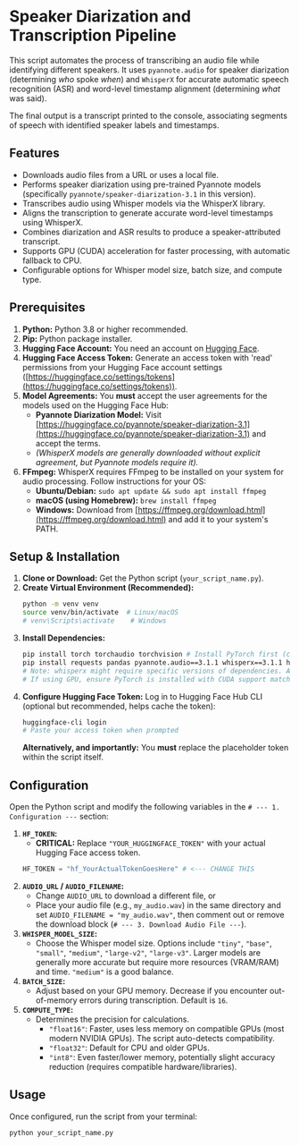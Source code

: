 # Speaker Diarization and Transcription Pipeline

This script automates the process of transcribing an audio file while identifying different speakers. It uses `pyannote.audio` for speaker diarization (determining *who* spoke *when*) and `WhisperX` for accurate automatic speech recognition (ASR) and word-level timestamp alignment (determining *what* was said).

The final output is a transcript printed to the console, associating segments of speech with identified speaker labels and timestamps.

## Features

* Downloads audio files from a URL or uses a local file.
* Performs speaker diarization using pre-trained Pyannote models (specifically `pyannote/speaker-diarization-3.1` in this version).
* Transcribes audio using Whisper models via the WhisperX library.
* Aligns the transcription to generate accurate word-level timestamps using WhisperX.
* Combines diarization and ASR results to produce a speaker-attributed transcript.
* Supports GPU (CUDA) acceleration for faster processing, with automatic fallback to CPU.
* Configurable options for Whisper model size, batch size, and compute type.

## Prerequisites

1.  **Python:** Python 3.8 or higher recommended.
2.  **Pip:** Python package installer.
3.  **Hugging Face Account:** You need an account on [Hugging Face](https://huggingface.co/).
4.  **Hugging Face Access Token:** Generate an access token with 'read' permissions from your Hugging Face account settings ([https://huggingface.co/settings/tokens](https://huggingface.co/settings/tokens)).
5.  **Model Agreements:** You **must** accept the user agreements for the models used on the Hugging Face Hub:
    * **Pyannote Diarization Model:** Visit [https://huggingface.co/pyannote/speaker-diarization-3.1](https://huggingface.co/pyannote/speaker-diarization-3.1) and accept the terms.
    * *(WhisperX models are generally downloaded without explicit agreement, but Pyannote models require it).*
6.  **FFmpeg:** WhisperX requires FFmpeg to be installed on your system for audio processing. Follow instructions for your OS:
    * **Ubuntu/Debian:** `sudo apt update && sudo apt install ffmpeg`
    * **macOS (using Homebrew):** `brew install ffmpeg`
    * **Windows:** Download from [https://ffmpeg.org/download.html](https://ffmpeg.org/download.html) and add it to your system's PATH.

## Setup & Installation

1.  **Clone or Download:** Get the Python script (`your_script_name.py`).
2.  **Create Virtual Environment (Recommended):**
    ```bash
    python -m venv venv
    source venv/bin/activate  # Linux/macOS
    # venv\Scripts\activate    # Windows
    ```
3.  **Install Dependencies:**
    ```bash
    pip install torch torchaudio torchvision # Install PyTorch first (check [https://pytorch.org/](https://pytorch.org/) for specific CUDA versions if needed)
    pip install requests pandas pyannote.audio==3.1.1 whisperx==3.1.1 huggingface_hub
    # Note: whisperx might require specific versions of dependencies. Adjust if needed.
    # If using GPU, ensure PyTorch is installed with CUDA support matching your driver.
    ```
4.  **Configure Hugging Face Token:** Log in to Hugging Face Hub CLI (optional but recommended, helps cache the token):
    ```bash
    huggingface-cli login
    # Paste your access token when prompted
    ```
    **Alternatively, and importantly:** You **must** replace the placeholder token within the script itself.

## Configuration

Open the Python script and modify the following variables in the `# --- 1. Configuration ---` section:

1.  **`HF_TOKEN`:**
    * **CRITICAL:** Replace `"YOUR_HUGGINGFACE_TOKEN"` with your actual Hugging Face access token.
    ```python
    HF_TOKEN = "hf_YourActualTokenGoesHere" # <--- CHANGE THIS
    ```
2.  **`AUDIO_URL` / `AUDIO_FILENAME`:**
    * Change `AUDIO_URL` to download a different file, or
    * Place your audio file (e.g., `my_audio.wav`) in the same directory and set `AUDIO_FILENAME = "my_audio.wav"`, then comment out or remove the download block (`# --- 3. Download Audio File ---`).
3.  **`WHISPER_MODEL_SIZE`:**
    * Choose the Whisper model size. Options include `"tiny"`, `"base"`, `"small"`, `"medium"`, `"large-v2"`, `"large-v3"`. Larger models are generally more accurate but require more resources (VRAM/RAM) and time. `"medium"` is a good balance.
4.  **`BATCH_SIZE`:**
    * Adjust based on your GPU memory. Decrease if you encounter out-of-memory errors during transcription. Default is `16`.
5.  **`COMPUTE_TYPE`:**
    * Determines the precision for calculations.
        * `"float16"`: Faster, uses less memory on compatible GPUs (most modern NVIDIA GPUs). The script auto-detects compatibility.
        * `"float32"`: Default for CPU and older GPUs.
        * `"int8"`: Even faster/lower memory, potentially slight accuracy reduction (requires compatible hardware/libraries).

## Usage

Once configured, run the script from your terminal:

```bash
python your_script_name.py
